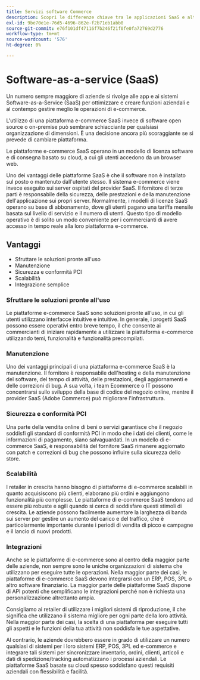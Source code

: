 ```yaml
---
title: Servizi software Commerce
description: Scopri le differenze chiave tra le applicazioni SaaS e altre opzioni di e-commerce open source (on-premise) self-hosting.
exl-id: 9be70e1e-76d5-4696-862e-f2b71eb1abb0
source-git-commit: e76f101df47116f7b246f21f0fe0fa72769d2776
workflow-type: tm+mt
source-wordcount: '576'
ht-degree: 0%

---
```


# Software-as-a-service (SaaS)

Un numero sempre maggiore di aziende si rivolge alle app e ai sistemi Software-as-a-Service (SaaS) per ottimizzare e creare funzioni aziendali e al contempo gestire meglio le operazioni di e-commerce.

L&#39;utilizzo di una piattaforma e-commerce SaaS invece di software open source o on-premise può sembrare schiacciante per qualsiasi organizzazione di dimensioni. È una decisione ancora più scoraggiante se si prevede di cambiare piattaforma.

Le piattaforme e-commerce SaaS operano in un modello di licenza software e di consegna basato su cloud, a cui gli utenti accedono da un browser web.

Uno dei vantaggi delle piattaforme SaaS è che il software non è installato sul posto o mantenuto dall&#39;utente stesso. Il sistema e-commerce viene invece eseguito sui server ospitati del provider SaaS. Il fornitore di terze parti è responsabile della sicurezza, delle prestazioni e della manutenzione dell&#39;applicazione sui propri server. Normalmente, i modelli di licenze SaaS operano su base di abbonamento, dove gli utenti pagano una tariffa mensile basata sul livello di servizio e il numero di utenti. Questo tipo di modello operativo è di solito un modo conveniente per i commercianti di avere accesso in tempo reale alla loro piattaforma e-commerce.

## Vantaggi

- Sfruttare le soluzioni pronte all&#39;uso
- Manutenzione
- Sicurezza e conformità PCI
- Scalabilità
- Integrazione semplice

### Sfruttare le soluzioni pronte all&#39;uso

Le piattaforme e-commerce SaaS sono soluzioni pronte all’uso, in cui gli utenti utilizzano interfacce intuitive e intuitive. In generale, i progetti SaaS possono essere operativi entro breve tempo, il che consente ai commercianti di iniziare rapidamente a utilizzare la piattaforma e-commerce utilizzando temi, funzionalità e funzionalità precompilati.

### Manutenzione

Uno dei vantaggi principali di una piattaforma e-commerce SaaS è la manutenzione. Il fornitore è responsabile dell&#39;hosting e della manutenzione del software, del tempo di attività, delle prestazioni, degli aggiornamenti e delle correzioni di bug. A sua volta, i team Ecommerce o IT possono concentrarsi sullo sviluppo della base di codice del negozio online, mentre il provider SaaS (Adobe Commerce) può migliorare l&#39;infrastruttura.

### Sicurezza e conformità PCI

Una parte della vendita online di beni o servizi garantisce che il negozio soddisfi gli standard di conformità PCI in modo che i dati dei clienti, come le informazioni di pagamento, siano salvaguardati. In un modello di e-commerce SaaS, è responsabilità del fornitore SaaS rimanere aggiornato con patch e correzioni di bug che possono influire sulla sicurezza dello store.

### Scalabilità

I retailer in crescita hanno bisogno di piattaforme di e-commerce scalabili in quanto acquisiscono più clienti, elaborano più ordini e aggiungono funzionalità più complesse. Le piattaforme di e-commerce SaaS tendono ad essere più robuste e agili quando si cerca di soddisfare questi stimoli di crescita. Le aziende possono facilmente aumentare la larghezza di banda sui server per gestire un aumento del carico e del traffico, che è particolarmente importante durante i periodi di vendita di picco e campagne e il lancio di nuovi prodotti.

### Integrazioni

Anche se le piattaforme di e-commerce sono al centro della maggior parte delle aziende, non sempre sono le uniche organizzazioni di sistema che utilizzano per eseguire tutte le operazioni. Nella maggior parte dei casi, le piattaforme di e-commerce SaaS devono integrarsi con un ERP, POS, 3PL o altro software finanziario. La maggior parte delle piattaforme SaaS dispone di API potenti che semplificano le integrazioni perché non è richiesta una personalizzazione altrettanto ampia.

Consigliamo ai retailer di utilizzare i migliori sistemi di riproduzione, il che significa che utilizzano il sistema migliore per ogni parte della loro attività. Nella maggior parte dei casi, la scelta di una piattaforma per eseguire tutti gli aspetti e le funzioni della tua attività non soddisfa le tue aspettative.

Al contrario, le aziende dovrebbero essere in grado di utilizzare un numero qualsiasi di sistemi per i loro sistemi ERP, POS, 3PL ed e-commerce e integrare tali sistemi per sincronizzare inventario, ordini, clienti, articoli e dati di spedizione/tracking automatizzano i processi aziendali. Le piattaforme SaaS basate su cloud spesso soddisfano questi requisiti aziendali con flessibilità e facilità.
